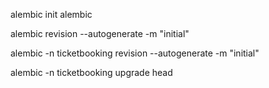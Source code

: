 alembic init alembic

alembic revision --autogenerate -m "initial"

alembic -n ticketbooking revision --autogenerate -m "initial"

alembic -n ticketbooking upgrade head